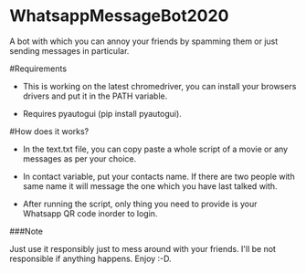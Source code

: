 # WhatsappMessageBot2020
 A  bot with which you can annoy your friends by spamming them or just sending messages in particular.

#Requirements

* This is working on the latest chromedriver, you can install your browsers drivers and put it in the PATH variable.

* Requires pyautogui (pip install pyautogui).

#How does it works?

* In the text.txt file, you can copy paste a whole script of a movie or any messages as per your choice. 

* In contact variable, put your contacts name. If there are two people with same name it will message the one which you have last talked with.

* After running the script, only thing you need to provide is your Whatsapp QR code inorder to login.

###Note

Just use it responsibly just to mess around with your friends. I'll be not responsible if anything happens. Enjoy :-D.
